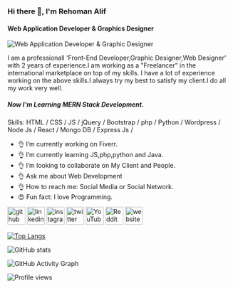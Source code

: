 ### Hi there 👋, I'm Rehoman Alif
#### Web Application Developer & Graphics Designer
![Web Application Developer & Graphic Designer](https://media-exp1.licdn.com/dms/image/C5616AQE0FqY9Yu6TUw/profile-displaybackgroundimage-shrink_350_1400/0/1647339950408?e=1652918400&v=beta&t=F0-zs0TINI0427ViLJJhDb3NLGSfmWQ8x5x5O04p11g)

I am a professionall 'Front-End Developer,Graphic Designer,Web Designer' with 2 years of experience.I am working as a "Freelancer" in the international marketplace on top of my skills.
I have a lot of experience working on the above skills.I always try my best to satisfy my client.I do all my work very well.
##### Now I'm Learning MERN Stack Development.

Skills:  HTML / CSS / JS / jQuery /  Bootstrap / php / Python / Wordpress / Node Js / React / Mongo DB / Express Js /

- 👌 I’m currently working on Fiverr. 
- 👌 I’m currently learning JS,php,python and Java. 
- 👌 I’m looking to collaborate on My Client and People. 
- 👌 Ask me about Web Development 
- 👌 How to reach me: Social Media or Social Network. 
- 😍 Fun fact: I love Programming. 


[<img src='https://cdn.jsdelivr.net/npm/simple-icons@3.0.1/icons/github.svg' alt='github' height='40' >](https://github.com/rehomanalif)  [<img src='https://cdn.jsdelivr.net/npm/simple-icons@3.0.1/icons/linkedin.svg' alt='linkedin' height='40'>](https://www.linkedin.com/in/rehomanalif/)  [<img src='https://cdn.jsdelivr.net/npm/simple-icons@3.0.1/icons/instagram.svg' alt='instagram' height='40'>](https://www.instagram.com/rehomanalif/)  [<img src='https://cdn.jsdelivr.net/npm/simple-icons@3.0.1/icons/twitter.svg' alt='twitter' height='40'>](https://twitter.com/rehomanalifs)  [<img src='https://cdn.jsdelivr.net/npm/simple-icons@3.0.1/icons/youtube.svg' alt='YouTube' height='40'>](https://www.youtube.com/channel/RehomanAlif)  [<img src='https://cdn.jsdelivr.net/npm/simple-icons@3.0.1/icons/reddit.svg' alt='Reddit' height='40'>](https://www.reddit.com/user/rehomanalif)  [<img src='https://cdn.jsdelivr.net/npm/simple-icons@3.0.1/icons/icloud.svg' alt='website' height='40'>](#)  

[![Top Langs](https://github-readme-stats.vercel.app/api/top-langs/?username=rehomanalif)](https://github.com/anuraghazra/github-readme-stats)

![GitHub stats](https://github-readme-stats.vercel.app/api?username=rehomanalif&show_icons=true&count_private=true)  

![GitHub Activity Graph](https://activity-graph.herokuapp.com/graph?username=rehomanalif)  

![Profile views](https://gpvc.arturio.dev/rehomanalif)  
